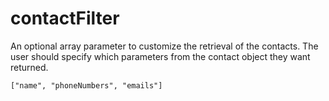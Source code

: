 contactFilter
=============

An optional array parameter to customize the retrieval of the contacts.  The user should specify which parameters from the contact object they want returned.

    ["name", "phoneNumbers", "emails"]
